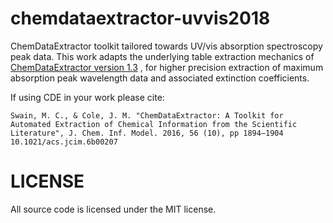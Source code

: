# chemdataextractor-uvvis2018
ChemDataExtractor toolkit tailored towards UV/vis absorption spectroscopy peak data. This work adapts the underlying table extraction mechanics 
of [ChemDataExtractor version 1.3](http://www.chemdataextractor.org) , for higher precision extraction of maximum absorption peak wavelength data and associated extinction 
coefficients.

If using CDE in your work please cite:
```
Swain, M. C., & Cole, J. M. "ChemDataExtractor: A Toolkit for Automated Extraction of Chemical Information from the Scientific Literature", J. Chem. Inf. Model. 2016, 56 (10), pp 1894–1904 10.1021/acs.jcim.6b00207
```

# LICENSE
All source code is licensed under the MIT license.
